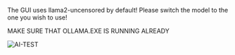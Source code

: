 The GUI uses llama2-uncensored by default! Please switch the model to the one you wish to use!

MAKE SURE THAT OLLAMA.EXE IS RUNNING ALREADY

![AI-TEST](https://github.com/user-attachments/assets/c3ed9d08-3578-417c-922c-d6f8022ff401)
